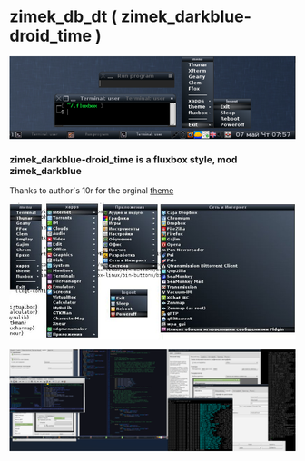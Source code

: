 # zimek_db_dt ( zimek_darkblue-droid_time )

![](https://raw.githubusercontent.com/slacknk/themes/master/fluxbox/zimek_db_dt/files/screen-150507-075804.png)

### zimek_darkblue-droid_time is a fluxbox style, mod zimek_darkblue
Thanks to author`s 10r for the orginal [theme](http://www.tenr.de/styles/allstyles.php)

![](https://raw.githubusercontent.com/slacknk/themes/master/fluxbox/zimek_db_dt/files/screen-150719-025057.jpg)

![](https://raw.githubusercontent.com/slacknk/themes/master/fluxbox/zimek_db_dt/files/screen-150506-232252.png)

